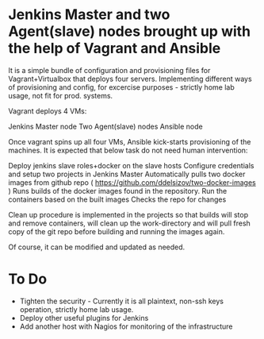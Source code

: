 # Jenkins Master and two Agent(slave) nodes brought up with the help of Vagrant and Ansible


It is a simple bundle of configuration and provisioning files for Vagrant+Virtualbox that deploys four servers.
Implementing different ways of provisioning and config, for excercise purposes - strictly home lab usage, not fit for prod. systems.

Vagrant deploys 4 VMs: 

  Jenkins Master node
  Two Agent(slave) nodes
  Ansible node

   Once vagrant spins up all four VMs, Ansible kick-starts provisioning of the machines.
  It is expected that below task do not need human intervention:

  Deploy jenkins slave roles+docker on the slave hosts
  Configure credentials and setup two projects in Jenkins Master
  Automatically pulls two docker images from github repo ( https://github.com/ddelsizov/two-docker-images )
  Runs builds of the docker images found in the repository.
  Run the containers based on the built images
  Checks the repo for changes

Clean up procedure is implemented in the projects so that builds will stop and remove containers, will clean up the work-directory and will pull fresh copy of the git repo before building and running the images again.

Of course, it can be modified and updated as needed.

# To Do

- Tighten the security - Currently it is all plaintext, non-ssh keys operation, strictly home lab usage.
- Deploy other useful plugins for Jenkins
- Add another host with Nagios for monitoring of the infrastructure

